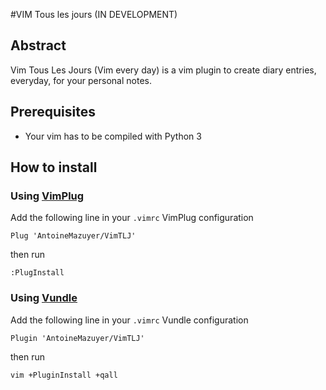 #VIM Tous les jours (IN DEVELOPMENT)

## Abstract

Vim Tous Les Jours (Vim every day) is a vim plugin to create diary entries, everyday,
for your personal notes.

## Prerequisites

 - Your vim has to be compiled with Python 3

## How to install

### Using [VimPlug](https://github.com/junegunn/vim-plug)
Add the following line in your `.vimrc` VimPlug configuration
```
Plug 'AntoineMazuyer/VimTLJ'
```
then run
```
:PlugInstall
```

### Using [Vundle](https://github.com/VundleVim/Vundle.vim)
Add the following line in your `.vimrc` Vundle configuration
```
Plugin 'AntoineMazuyer/VimTLJ'
```
then run
```
vim +PluginInstall +qall
```
